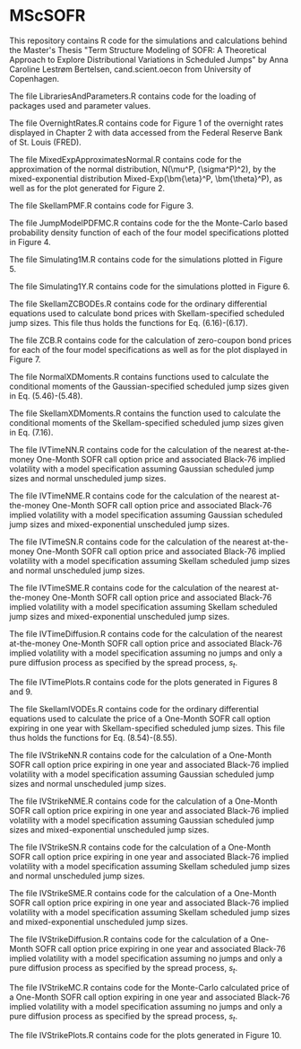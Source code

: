 # MScSOFR

This repository contains R code for the simulations and calculations behind the Master's Thesis "Term Structure Modeling of SOFR: A Theoretical Approach to Explore Distributional Variations in Scheduled Jumps" by Anna Caroline Lestrøm Bertelsen, cand.scient.oecon from University of Copenhagen.


The file LibrariesAndParameters.R contains code for the loading of packages used and parameter values.

The file OvernightRates.R contains code for Figure 1 of the overnight rates displayed in Chapter 2 with data accessed from the Federal Reserve Bank of St. Louis (FRED).

The file MixedExpApproximatesNormal.R contains code for the approximation of the normal distribution, N(\mu^P, (\sigma^P)^2), by the mixed-exponential distribution Mixed-Exp(\bm{\eta}^P, \bm{\theta}^P), as well as for the plot generated for Figure 2.

The file SkellamPMF.R contains code for Figure 3.

The file JumpModelPDFMC.R contains code for the the Monte-Carlo based probability density function of each of the four model specifications plotted in Figure 4.

The file Simulating1M.R contains code for the simulations plotted in Figure 5.

The file Simulating1Y.R contains code for the simulations plotted in Figure 6.

The file SkellamZCBODEs.R contains code for the ordinary differential equations used to calculate bond prices with Skellam-specified scheduled jump sizes. This file thus holds the functions for Eq. (6.16)-(6.17).

The file ZCB.R contains code for the calculation of zero-coupon bond prices for each of the four model specifications as well as for the plot displayed in Figure 7.

The file NormalXDMoments.R contains functions used to calculate the conditional moments of the Gaussian-specified scheduled jump sizes given in Eq. (5.46)-(5.48).

The file SkellamXDMoments.R contains the function used to calculate the conditional moments of the Skellam-specified scheduled jump sizes given in Eq. (7.16).

The file IVTimeNN.R contains code for the calculation of the nearest at-the-money One-Month SOFR call option price and associated Black-76 implied volatility with a model specification assuming Gaussian scheduled jump sizes and normal unscheduled jump sizes.

The file IVTimeNME.R contains code for the calculation of the nearest at-the-money One-Month SOFR call option price and associated Black-76 implied volatility with a model specification assuming Gaussian scheduled jump sizes and mixed-exponential unscheduled jump sizes.

The file IVTimeSN.R contains code for the calculation of the nearest at-the-money One-Month SOFR call option price and associated Black-76 implied volatility with a model specification assuming Skellam scheduled jump sizes and normal unscheduled jump sizes.

The file IVTimeSME.R contains code for the calculation of the nearest at-the-money One-Month SOFR call option price and associated Black-76 implied volatility with a model specification assuming Skellam scheduled jump sizes and mixed-exponential unscheduled jump sizes.

The file IVTimeDiffusion.R contains code for the calculation of the nearest at-the-money One-Month SOFR call option price and associated Black-76 implied volatility with a model specification assuming no jumps and only a pure diffusion process as specified by the spread process, $s_t$.

The file IVTimePlots.R contains code for the plots generated in Figures 8 and 9.

The file SkellamIVODEs.R contains code for the ordinary differential equations used to calculate the price of a One-Month SOFR call option expiring in one year with Skellam-specified scheduled jump sizes. This file thus holds the functions for Eq. (8.54)-(8.55).

The file IVStrikeNN.R contains code for the calculation of a One-Month SOFR call option price expiring in one year and associated Black-76 implied volatility with a model specification assuming Gaussian scheduled jump sizes and normal unscheduled jump sizes.

The file IVStrikeNME.R contains code for the calculation of a One-Month SOFR call option price expiring in one year and associated Black-76 implied volatility with a model specification assuming Gaussian scheduled jump sizes and mixed-exponential unscheduled jump sizes.

The file IVStrikeSN.R contains code for the calculation of a One-Month SOFR call option price expiring in one year and associated Black-76 implied volatility with a model specification assuming Skellam scheduled jump sizes and normal unscheduled jump sizes.

The file IVStrikeSME.R contains code for the calculation of a One-Month SOFR call option price expiring in one year and associated Black-76 implied volatility with a model specification assuming Skellam scheduled jump sizes and mixed-exponential unscheduled jump sizes.

The file IVStrikeDiffusion.R contains code for the calculation of a One-Month SOFR call option price expiring in one year and associated Black-76 implied volatility with a model specification assuming no jumps and only a pure diffusion process as specified by the spread process, $s_t$.

The file IVStrikeMC.R contains code for the Monte-Carlo calculated price of a One-Month SOFR call option expiring in one year and associated Black-76 implied volatility with a model specification assuming no jumps and only a pure diffusion process as specified by the spread process, $s_t$.

The file IVStrikePlots.R contains code for the plots generated in Figure 10.

